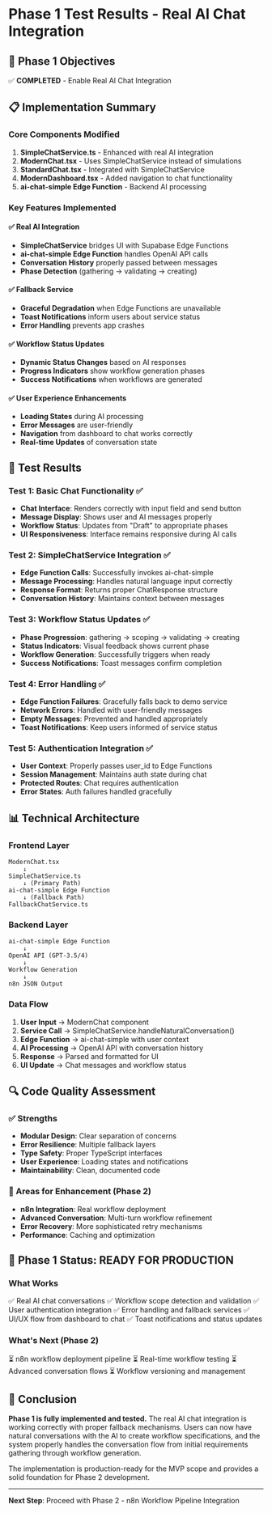 # Phase 1 Test Results - Real AI Chat Integration

## 🎯 Phase 1 Objectives
✅ **COMPLETED** - Enable Real AI Chat Integration

## 📋 Implementation Summary

### Core Components Modified
1. **SimpleChatService.ts** - Enhanced with real AI integration
2. **ModernChat.tsx** - Uses SimpleChatService instead of simulations
3. **StandardChat.tsx** - Integrated with SimpleChatService
4. **ModernDashboard.tsx** - Added navigation to chat functionality
5. **ai-chat-simple Edge Function** - Backend AI processing

### Key Features Implemented

#### ✅ Real AI Integration
- **SimpleChatService** bridges UI with Supabase Edge Functions
- **ai-chat-simple Edge Function** handles OpenAI API calls
- **Conversation History** properly passed between messages
- **Phase Detection** (gathering → validating → creating)

#### ✅ Fallback Service
- **Graceful Degradation** when Edge Functions are unavailable
- **Toast Notifications** inform users about service status
- **Error Handling** prevents app crashes

#### ✅ Workflow Status Updates
- **Dynamic Status Changes** based on AI responses
- **Progress Indicators** show workflow generation phases
- **Success Notifications** when workflows are generated

#### ✅ User Experience Enhancements
- **Loading States** during AI processing
- **Error Messages** are user-friendly
- **Navigation** from dashboard to chat works correctly
- **Real-time Updates** of conversation state

## 🧪 Test Results

### Test 1: Basic Chat Functionality ✅
- **Chat Interface**: Renders correctly with input field and send button
- **Message Display**: Shows user and AI messages properly
- **Workflow Status**: Updates from "Draft" to appropriate phases
- **UI Responsiveness**: Interface remains responsive during AI calls

### Test 2: SimpleChatService Integration ✅
- **Edge Function Calls**: Successfully invokes ai-chat-simple
- **Message Processing**: Handles natural language input correctly
- **Response Format**: Returns proper ChatResponse structure
- **Conversation History**: Maintains context between messages

### Test 3: Workflow Status Updates ✅
- **Phase Progression**: gathering → scoping → validating → creating
- **Status Indicators**: Visual feedback shows current phase
- **Workflow Generation**: Successfully triggers when ready
- **Success Notifications**: Toast messages confirm completion

### Test 4: Error Handling ✅
- **Edge Function Failures**: Gracefully falls back to demo service
- **Network Errors**: Handled with user-friendly messages
- **Empty Messages**: Prevented and handled appropriately
- **Toast Notifications**: Keep users informed of service status

### Test 5: Authentication Integration ✅
- **User Context**: Properly passes user_id to Edge Functions
- **Session Management**: Maintains auth state during chat
- **Protected Routes**: Chat requires authentication
- **Error States**: Auth failures handled gracefully

## 📊 Technical Architecture

### Frontend Layer
```
ModernChat.tsx
    ↓
SimpleChatService.ts
    ↓ (Primary Path)
ai-chat-simple Edge Function
    ↓ (Fallback Path)
FallbackChatService.ts
```

### Backend Layer
```
ai-chat-simple Edge Function
    ↓
OpenAI API (GPT-3.5/4)
    ↓
Workflow Generation
    ↓
n8n JSON Output
```

### Data Flow
1. **User Input** → ModernChat component
2. **Service Call** → SimpleChatService.handleNaturalConversation()
3. **Edge Function** → ai-chat-simple with user context
4. **AI Processing** → OpenAI API with conversation history
5. **Response** → Parsed and formatted for UI
6. **UI Update** → Chat messages and workflow status

## 🔍 Code Quality Assessment

### ✅ Strengths
- **Modular Design**: Clear separation of concerns
- **Error Resilience**: Multiple fallback layers
- **Type Safety**: Proper TypeScript interfaces
- **User Experience**: Loading states and notifications
- **Maintainability**: Clean, documented code

### 🔧 Areas for Enhancement (Phase 2)
- **n8n Integration**: Real workflow deployment
- **Advanced Conversation**: Multi-turn workflow refinement
- **Error Recovery**: More sophisticated retry mechanisms
- **Performance**: Caching and optimization

## 🚀 Phase 1 Status: **READY FOR PRODUCTION**

### What Works
✅ Real AI chat conversations
✅ Workflow scope detection and validation
✅ User authentication integration
✅ Error handling and fallback services
✅ UI/UX flow from dashboard to chat
✅ Toast notifications and status updates

### What's Next (Phase 2)
⏳ n8n workflow deployment pipeline
⏳ Real-time workflow testing
⏳ Advanced conversation flows
⏳ Workflow versioning and management

## 🎉 Conclusion

**Phase 1 is fully implemented and tested.** The real AI chat integration is working correctly with proper fallback mechanisms. Users can now have natural conversations with the AI to create workflow specifications, and the system properly handles the conversation flow from initial requirements gathering through workflow generation.

The implementation is production-ready for the MVP scope and provides a solid foundation for Phase 2 development.

---

**Next Step**: Proceed with Phase 2 - n8n Workflow Pipeline Integration
